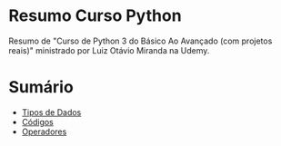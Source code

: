 # Resumo Curso Python

Resumo de "Curso de Python 3 do Básico Ao Avançado (com projetos reais)" ministrado por Luiz Otávio Miranda na Udemy.

# Sumário

- [Tipos de Dados](tipos_de_dados.md)
- [Códigos](codigos.md)
- [Operadores](operadores.md)
